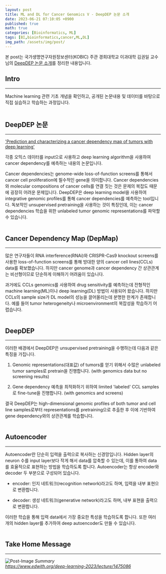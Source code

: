 ```yaml
---
layout: post
title: ML and DL for Cancer Genomics V - DeepDEP 논문 소개
date: 2023-06-21 07:10:05 +0900
published: true
math: true
categories: [Bioinformatics, ML]
tags: [BI,bioinformatics,cancer,ML,DL]
img_path: /assets/img/post/
---
```


본 post는 국가생명연구자원정보센터(KOBIC) 주관 경희대학교 이과대학 김권일 교수님의 [DeepDEP 논문 소개](https://www.edwith.org/deep-learning-2023/lecture/1475086, "DeepDEP 논문 소개")를 정리한 내용입니다.


## Intro
***

Machine learning 관련 기초 개념을 확인하고, 공개된 논문내용 및 데이터를 바탕으로 직접 실습하고 학습하는 과정입니다.
<br><br>


## DeepDEP 논문
***

['Prediction and characterizing a cancer dependency map of tumors with deep learning'](https://pubmed.ncbi.nlm.nih.gov/34417181/, 'Prediction and characterizing a cancer dependency map of tumors with deep learning')

각종 오믹스 데이터를 input으로 사용하고 deep learning algorithm을 사용하여 cancer dependency를 예측하는 내용의 논문입니다.

Cancer dependencies는 genome-wide loss-of-function screens를 통해서 cancer cell proliferation에 필수적인 gene을 의미합니다. Cancer dependencies와 molecular compositions of cancer cells를 연결 짓는 것은 문제의 복잡도 때문에 굉장히 어려운 문제입니다. DeepDEP은 deep learning model을 사용하여 integrative genomic profiles를 통해 cancer dependencies를 예측하는 tool입니다. 독보적인 unsupervised pretraining을 사용하는 것이 특징인데, 이는 cancer dependencies 학습을 위한 unlabeled tumor genomic representations를 파악할 수 있습니다.
<br><br>


## Cancer Dependency Map (DepMap)
***

많은 연구자들이 RNA interference(RNAi)와 CRISPR-Cas9 knockout screens를 사용한 loss-of-function screens를 통해 방대한 양의 cancer cell lines(CCLs) data를 확보했습니다. 하지만 cancer genome과 cancer dependency 간 상관관계는 비선형이므로 단순하게 이해하기 어려움이 있습니다.

과거에도 CCLs genomics를 사용하여 drug sensitivity를 예측하는데 전형적인 machine learning(ML)이나 deep learning(DL) 방법이 사용되어 왔습니다. 하지만 CCLs의 sample size가 DL model의 성능을 끌어올리는데 분명한 한계가 존재합니다. 예를 들어 tumor heterogeneity나 microenvironment의 복잡성을 학습하기 어렵습니다.
<br><br>


## DeepDEP
***

이러한 배경에서 DeepDEP은 unsupervised pretraining을 수행하는데 다음과 같은 특징을 가집니다.

1. Genomic representations(대표값) of tumors를 얻기 위해서 수많은 unlabeled tumor samples로 pretrain을 진행합니다. (with genomics data but no screening results)

2. Gene dependency 예측을 최적화하기 위하여 limited 'labeled' CCL samples로 fine-tune을 진행합니다. (with genomics and screens)

결국 DeepDEP는 high-dimensional genomic profiles of both tumor and cell line samples로부터 representations를 pretraining으로 추출한 후 이에 기반하여 gene dependency와의 상관관계를 학습합니다.
<br><br>


## Autoencoder
***

Autoencoder란 단순히 입력을 출력으로 복사하는 신경망입니다. Hidden layer의 neuron 수를 input layer보다 작게 해서 data를 압축할 수 있는데, 이를 통하여 data를 효율적으로 표현하는 방법을 학습하도록 합니다. Autoencoder는 항상 encoder와 decoder 두 부분으로 구성되어 있습니다.

* encoder: 인지 네트워크(recognition network)라고도 하며, 입력을 내부 표현으로 변환합니다.

* decoder: 생성 네트워크(generative network)라고도 하며, 내부 표현을 출력으로 변환합니다.

이러한 학습을 통해 입력 data에서 가장 중요한 특성을 학습하도록 합니다. 또한 여러 개의 hidden layer를 추가하여 deep autoencoder도 만들 수 있습니다.
<br><br>


## Take Home Message
***

![Post-Image](MLDL4CancerGenome24.png)
_Summary<br>
https://www.edwith.org/deep-learning-2023/lecture/1475086_
<br><br>